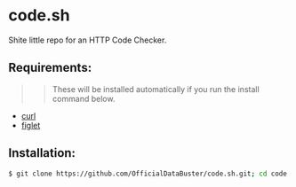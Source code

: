 # code.sh

Shite little repo for an HTTP Code Checker.

## Requirements: 
>> These will be installed automatically if you run the install command below.
* [curl](https://linux.die.net/man/1/curl)
* [figlet](https://linux.die.net/man/6/figlet)

## Installation:
```sh
$ git clone https://github.com/OfficialDataBuster/code.sh.git; cd code.sh; sudo chmod +x code.sh install.sh; sudo ./install.sh; source ~/.bashrc && clear; sudo rm install.sh; ./code.sh
```
